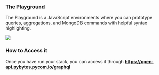 ### The Playground
The Playground is a JavaScript environments where you can prototype queries, aggregations, and MongoDB commands with helpful syntax highlighting.

![](/gitbook/assets/open-api/graphql/open-api-graphql.png)



### How to Access it
Once you have run your stack, you can access it through **https://open-api.pybytes.pycom.io/graphql**